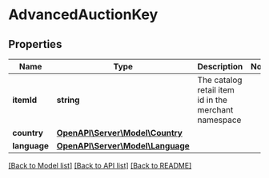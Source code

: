 # AdvancedAuctionKey

## Properties
Name | Type | Description | Notes
------------ | ------------- | ------------- | -------------
**itemId** | **string** | The catalog retail item id in the merchant namespace | 
**country** | [**OpenAPI\Server\Model\Country**](Country.md) |  | 
**language** | [**OpenAPI\Server\Model\Language**](Language.md) |  | 

[[Back to Model list]](../README.md#documentation-for-models) [[Back to API list]](../README.md#documentation-for-api-endpoints) [[Back to README]](../README.md)


